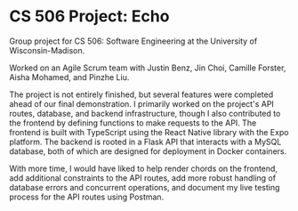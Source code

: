 # CS 506 Project: Echo

Group project for CS 506: Software Engineering at the University of Wisconsin-Madison.

Worked on an Agile Scrum team with Justin Benz, Jin Choi, Camille Forster, Aisha Mohamed, and Pinzhe Liu.

The project is not entirely finished, but several features were completed ahead of our final demonstration. I primarily worked on the project's API routes, database, and backend infrastructure, though I also contributed to the frontend by defining functions to make requests to the API. The frontend is built with TypeScript using the React Native library with the Expo platform. The backend is rooted in a Flask API that interacts with a MySQL database, both of which are designed for deployment in Docker containers.

With more time, I would have liked to help render chords on the frontend, add additional constraints to the API routes, add more robust handling of database errors and concurrent operations, and document my live testing process for the API routes using Postman.